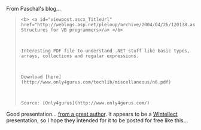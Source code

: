 <p dir="ltr">
  From Paschal's blog...


<blockquote dir="ltr" style="MARGIN-RIGHT: 0px">

    <b> <a id="viewpost.ascx_TitleUrl" href="http://weblogs.asp.net/pleloup/archive/2004/04/26/120138.aspx">Data Structures for VB programmers</a> </b>



    Interesting PDF file to understand .NET stuff like basic types, arrays, collections and regular expressions.



    Download [here](http://www.only4gurus.com/techlib/miscellaneous/n6.pdf)



    Source: [Only4gurus](http://www.only4gurus.com/)

</blockquote>

Good presentation... [from a great author](http://www.wintellect.com/about/instructors/instructorbios.aspx?id=5). It appears to be a [Wintellect](http://www.wintellect.com/) presentation, so I hope they intended for it to be posted for free like this...